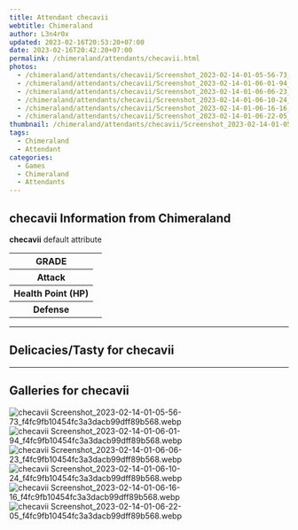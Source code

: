 ```yaml
---
title: Attendant checavii
webtitle: Chimeraland
author: L3n4r0x
updated: 2023-02-16T20:53:20+07:00
date: 2023-02-16T20:42:20+07:00
permalink: /chimeraland/attendants/checavii.html
photos:
  - /chimeraland/attendants/checavii/Screenshot_2023-02-14-01-05-56-73_f4fc9fb10454fc3a3dacb99dff89b568.webp
  - /chimeraland/attendants/checavii/Screenshot_2023-02-14-01-06-01-94_f4fc9fb10454fc3a3dacb99dff89b568.webp
  - /chimeraland/attendants/checavii/Screenshot_2023-02-14-01-06-06-23_f4fc9fb10454fc3a3dacb99dff89b568.webp
  - /chimeraland/attendants/checavii/Screenshot_2023-02-14-01-06-10-24_f4fc9fb10454fc3a3dacb99dff89b568.webp
  - /chimeraland/attendants/checavii/Screenshot_2023-02-14-01-06-16-16_f4fc9fb10454fc3a3dacb99dff89b568.webp
  - /chimeraland/attendants/checavii/Screenshot_2023-02-14-01-06-22-05_f4fc9fb10454fc3a3dacb99dff89b568.webp
thumbnail: /chimeraland/attendants/checavii/Screenshot_2023-02-14-01-05-56-73_f4fc9fb10454fc3a3dacb99dff89b568.webp
tags:
  - Chimeraland
  - Attendant
categories:
  - Games
  - Chimeraland
  - Attendants
---
```


<section id="bootstrap-wrapper"><link rel="stylesheet" href="https://cdn.statically.io/gh/dimaslanjaka/Web-Manajemen/40ac3225/css/bootstrap-4.5-wrapper.css"/><h2>checavii Information from Chimeraland</h2><p><b>checavii</b> default attribute <table><tr><th>GRADE</th><td></td></tr><tr><th>Attack</th><td></td></tr><tr><th>Health Point (HP)</th><td></td></tr><tr><th>Defense</th><td></td></tr></table></p><hr/><h2>Delicacies/Tasty for checavii</h2><hr/><div id="gallery"><h2>Galleries for checavii</h2><div class="row"><div class="col-lg-6 col-12"><img src="/chimeraland/attendants/checavii/Screenshot_2023-02-14-01-05-56-73_f4fc9fb10454fc3a3dacb99dff89b568.webp" alt="checavii Screenshot_2023-02-14-01-05-56-73_f4fc9fb10454fc3a3dacb99dff89b568.webp"/></div><div class="col-lg-6 col-12"><img src="/chimeraland/attendants/checavii/Screenshot_2023-02-14-01-06-01-94_f4fc9fb10454fc3a3dacb99dff89b568.webp" alt="checavii Screenshot_2023-02-14-01-06-01-94_f4fc9fb10454fc3a3dacb99dff89b568.webp"/></div><div class="col-lg-6 col-12"><img src="/chimeraland/attendants/checavii/Screenshot_2023-02-14-01-06-06-23_f4fc9fb10454fc3a3dacb99dff89b568.webp" alt="checavii Screenshot_2023-02-14-01-06-06-23_f4fc9fb10454fc3a3dacb99dff89b568.webp"/></div><div class="col-lg-6 col-12"><img src="/chimeraland/attendants/checavii/Screenshot_2023-02-14-01-06-10-24_f4fc9fb10454fc3a3dacb99dff89b568.webp" alt="checavii Screenshot_2023-02-14-01-06-10-24_f4fc9fb10454fc3a3dacb99dff89b568.webp"/></div><div class="col-lg-6 col-12"><img src="/chimeraland/attendants/checavii/Screenshot_2023-02-14-01-06-16-16_f4fc9fb10454fc3a3dacb99dff89b568.webp" alt="checavii Screenshot_2023-02-14-01-06-16-16_f4fc9fb10454fc3a3dacb99dff89b568.webp"/></div><div class="col-lg-6 col-12"><img src="/chimeraland/attendants/checavii/Screenshot_2023-02-14-01-06-22-05_f4fc9fb10454fc3a3dacb99dff89b568.webp" alt="checavii Screenshot_2023-02-14-01-06-22-05_f4fc9fb10454fc3a3dacb99dff89b568.webp"/></div></div></div></section>
